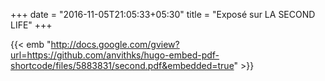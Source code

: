 +++
date = "2016-11-05T21:05:33+05:30"
title = "Exposé sur LA SECOND LIFE"
+++

<!-- {{< hp5 "http://docs.google.com/gview?url=https://github.com/anvithks/hugo-embed-pdf-shortcode/files/5883831/second.pdf&embedded=true" >}} -->

{{< emb "http://docs.google.com/gview?url=https://github.com/anvithks/hugo-embed-pdf-shortcode/files/5883831/second.pdf&embedded=true" >}}

<!-- {{< embed-pdf url="./img/portfolio/second.pdf" >}} -->
<!-- <image src="/blog/images/something.pdf"/> -->


<!-- {{< hp5 "https://github.com/anvithks/hugo-embed-pdf-shortcode/files/5883831/second.pdf" >}} -->


